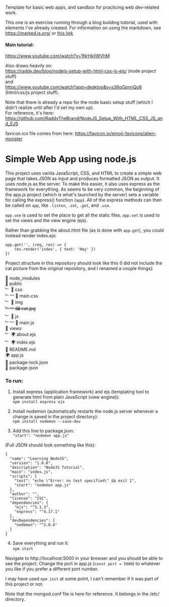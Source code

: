 Template for basic web apps, and sandbox for practicing web dev-related work.

This one is an exercise running through a blog building tutorial, used with elements I've already created.
For information on using the markdown, see https://marked.js.org/ or [this link](https://marked.js.org/demo/?text=Marked+-+Markdown+Parser%0A%3D%3D%3D%3D%3D%3D%3D%3D%3D%3D%3D%3D%3D%3D%3D%3D%3D%3D%3D%3D%3D%3D%3D%3D%0A%0A%5BMarked%5D+lets+you+convert+%5BMarkdown%5D+into+HTML.++Markdown+is+a+simple+text+format+whose+goal+is+to+be+very+easy+to+read+and+write%2C+even+when+not+converted+to+HTML.++This+demo+page+will+let+you+type+anything+you+like+and+see+how+it+gets+converted.++Live.++No+more+waiting+around.%0A%0AHow+To+Use+The+Demo%0A-------------------%0A%0A1.+Type+in+stuff+on+the+left.%0A2.+See+the+live+updates+on+the+right.%0A%0AThat%27s+it.++Pretty+simple.++There%27s+also+a+drop-down+option+above+to+switch+between+various+views%3A%0A%0A-+**Preview%3A**++A+live+display+of+the+generated+HTML+as+it+would+render+in+a+browser.%0A-+**HTML+Source%3A**++The+generated+HTML+before+your+browser+makes+it+pretty.%0A-+**Lexer+Data%3A**++What+%5Bmarked%5D+uses+internally%2C+in+case+you+like+gory+stuff+like+this.%0A-+**Quick+Reference%3A**++A+brief+run-down+of+how+to+format+things+using+markdown.%0A%0AWhy+Markdown%3F%0A-------------%0A%0AIt%27s+easy.++It%27s+not+overly+bloated%2C+unlike+HTML.++Also%2C+as+the+creator+of+%5Bmarkdown%5D+says%2C%0A%0A%3E+The+overriding+design+goal+for+Markdown%27s%0A%3E+formatting+syntax+is+to+make+it+as+readable%0A%3E+as+possible.+The+idea+is+that+a%0A%3E+Markdown-formatted+document+should+be%0A%3E+publishable+as-is%2C+as+plain+text%2C+without%0A%3E+looking+like+it%27s+been+marked+up+with+tags%0A%3E+or+formatting+instructions.%0A%0AReady+to+start+writing%3F++Either+start+changing+stuff+on+the+left+or%0A%5Bclear+everything%5D%28%2Fdemo%2F%3Ftext%3D%29+with+a+simple+click.%0A%0A%5BMarked%5D%3A+https%3A%2F%2Fgithub.com%2Fmarkedjs%2Fmarked%2F%0A%5BMarkdown%5D%3A+http%3A%2F%2Fdaringfireball.net%2Fprojects%2Fmarkdown%2F%0A&options=%7B%0A+%22async%22%3A+false%2C%0A+%22breaks%22%3A+false%2C%0A+%22extensions%22%3A+null%2C%0A+%22gfm%22%3A+true%2C%0A+%22hooks%22%3A+null%2C%0A+%22pedantic%22%3A+false%2C%0A+%22silent%22%3A+false%2C%0A+%22tokenizer%22%3A+null%2C%0A+%22walkTokens%22%3A+null%0A%7D&version=11.1.1)

#### Main tutorial:
https://www.youtube.com/watch?v=1NrHkjlWVhM

Also draws heavily on:  
https://raddy.dev/blog/nodejs-setup-with-html-css-js-ejs/ (node project stuff)  
and  
https://www.youtube.com/watch?app=desktop&v=s38oGpnnQo8 (html/css/js project stuff).  

Note that there is already a repo for the node basic setup stuff (which I didn't realize until after I'd set my own up).  
For reference, it's here:  
https://github.com/RaddyTheBrand/NodeJS_Setup_With_HTML_CSS_JS_and_EJS

favicon.ico file comes from here:
https://favicon.io/emoji-favicons/alien-monster

# Simple Web App using node.js
This project uses vanila JavaScript, CSS, and HTML to create a simple web page that takes JSON as input and produces formatted JSON as output.
It uses node.js as the server. To make this easier, it also uses express as the framework for everything.
As seems to be very common, the beginning of the app.js project (which is what's launched by the server) sets a variable for calling the express() function (`app`).
All of the express methods can then be called on `app`, like `.listen`, `.set`, `.get`, and `.use`.

`app.use` is used to set the place to get all the static files.
`app.set` is used to set the views and the view engine (ejs).

Rather than grabbing the about.html file (as is done with `app.get`), you could instead render index.ejs:

```
app.get('', (req, res) => {
    res.render('index', { text: 'Hey' })
})
```

Project structure in this repository should look like this (I did not include the cat picture from the original repository, and I renamed a couple things):
   
📂 node_modules  
📂 public  
﹂ 📂 css  
﹂⎻  📜 main.css  
﹂ 📂 img  
~~﹂⎻  🖼 cat.jpg~~  
﹂ 📂 js   
﹂⎻  📜 main.js  
📂 views  
﹂ 🌍 about.ejs  
﹂ 🌍 index.ejs  
📜 README.md  
🌍 app.js  
📜 package-lock.json  
📜 package-json  

### To run:
1) Install express (application framework) and ejs (templating tool to generate html from plain JavaScript (view engine)):  
`npm install express ejs`

2) Install nodemon (automatically restarts the node.js server whenever a change is saved in the project directory):  
`npm install nodemon --save-dev`

3) Add this line to package.json:  
`"start": "nodemon app.js"`

(Full JSON should look something like this):  
```
{
  "name": "Learning NodeJS",
  "version": "1.0.0",
  "description": "NodeJS Tutorial",
  "main": "index.js",
  "scripts": {
    "test": "echo \"Error: no test specified\" && exit 1",
    "start": "nodemon app.js"
  },
  "author": "",
  "license": "ISC",
  "dependencies": {
    "ejs": "^3.1.3",
    "express": "^4.17.1"
  },
  "devDependencies": {
    "nodemon": "^2.0.4"
  }
}
```

4) Save everything and run it:  
`npm start`

Navigate to http://localhost:5000 in your browser and you should be able to see the project.
Change the port in app.js (`const port = 5000`) to whatever you like if you prefer a different port number.

I may have used `npm init` at some point, I can't remember if it was part of this project or not.

Note that the mongod.conf file is here for reference. It belongs in the /etc/ directory.
